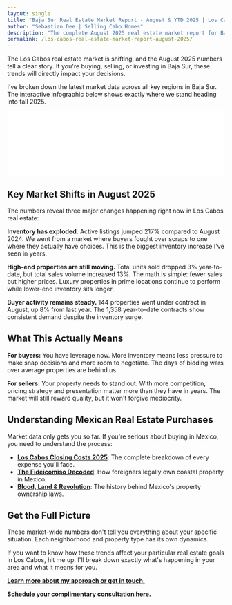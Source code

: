 ```yaml
---
layout: single
title: "Baja Sur Real Estate Market Report - August & YTD 2025 | Los Cabos"
author: "Sebastian Dee | Selling Cabo Homes"
description: "The complete August 2025 real estate market report for Baja Sur, including Los Cabos. Analyze active listings, sales, and prices for Cabo San Lucas, San Jose del Cabo, Todos Santos, East Cape and more."
permalink: /los-cabos-real-estate-market-report-august-2025/
---
```


The Los Cabos real estate market is shifting, and the August 2025 numbers tell a clear story. If you're buying, selling, or investing in Baja Sur, these trends will directly impact your decisions.

I've broken down the latest market data across all key regions in Baja Sur. The interactive infographic below shows exactly where we stand heading into fall 2025.



<iframe
    id="infographic-iframe"
    src="/August2025Report.html"
    style="width: 100%; border: none; overflow: hidden;"
    scrolling="no"
    title="Baja Sur Real Estate Market Infographic | Los Cabos">
</iframe>
<script>
    window.addEventListener('message', function(event) {
        const iframe = document.getElementById('infographic-iframe');
        if (event.source === iframe.contentWindow && event.data.frameHeight) {
            iframe.style.height = (event.data.frameHeight + 20) + 'px';
        }
    }, false);
</script>

## Key Market Shifts in August 2025

The numbers reveal three major changes happening right now in Los Cabos real estate:

**Inventory has exploded.** Active listings jumped 217% compared to August 2024. We went from a market where buyers fought over scraps to one where they actually have choices. This is the biggest inventory increase I've seen in years.

**High-end properties are still moving.** Total units sold dropped 3% year-to-date, but total sales volume increased 13%. The math is simple: fewer sales but higher prices. Luxury properties in prime locations continue to perform while lower-end inventory sits longer.

**Buyer activity remains steady.** 144 properties went under contract in August, up 8% from last year. The 1,358 year-to-date contracts show consistent demand despite the inventory surge.

## What This Actually Means

**For buyers:** You have leverage now. More inventory means less pressure to make snap decisions and more room to negotiate. The days of bidding wars over average properties are behind us.

**For sellers:** Your property needs to stand out. With more competition, pricing strategy and presentation matter more than they have in years. The market will still reward quality, but it won't forgive mediocrity.

## Understanding Mexican Real Estate Purchases

Market data only gets you so far. If you're serious about buying in Mexico, you need to understand the process:

* **[Los Cabos Closing Costs 2025](/los-cabos-closing-costs/)**: The complete breakdown of every expense you'll face.
* **[The Fideicomiso Decoded](/how-fideicomiso-works-mexico/)**: How foreigners legally own coastal property in Mexico.
* **[Blood, Land & Revolution](/history-of-fideicomiso-mexico-property-law/)**: The history behind Mexico's property ownership laws.

## Get the Full Picture

These market-wide numbers don't tell you everything about your specific situation. Each neighborhood and property type has its own dynamics.

If you want to know how these trends affect your particular real estate goals in Los Cabos, hit me up. I'll break down exactly what's happening in your area and what it means for you.

**<a href="/about/">Learn more about my approach or get in touch.</a>**

**<a href="https://consultation.sellingcabo.homes/" target="_blank">Schedule your complimentary consultation here.</a>**